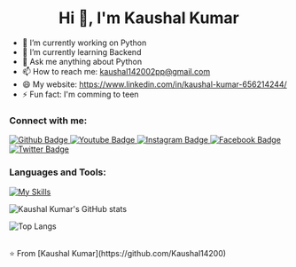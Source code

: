  <h1 align="center">Hi 👋, I'm Kaushal Kumar</h1>

- 🔭 I’m currently working on Python
- 🌱 I’m currently learning Backend
- 💬 Ask me anything about Python 
- 📫 How to reach me: kaushal142002pp@gmail.com
- 😄 My website: https://www.linkedin.com/in/kaushal-kumar-656214244/
- ⚡ Fun fact: I'm comming to teen
  
### Connect with me:
<div id="badges">
  <a href="https://github.com/Kaushal14200">
    <img src="https://img.shields.io/badge/Github-white?style=for-the-badge&logo=Github&logoColor=black" alt="Github Badge"/>
  </a>
  <a href="https://www.youtube.com/c/PCGamer94">
    <img src="https://img.shields.io/badge/YouTube-red?style=for-the-badge&logo=youtube&logoColor=white" alt="Youtube Badge"/>
  </a>
   <a href="https://www.instagram.com/kaushal_462">
    <img src="https://img.shields.io/badge/Instagram-purple?style=for-the-badge&logo=instagram&logoColor=white" alt="Instagram Badge"/>
  </a>
   <a href="https://fb.com">
    <img src="https://img.shields.io/badge/Facebook-blue?style=for-the-badge&logo=facebook&logoColor=white" alt="Facebook Badge"/>
  </a>
   <a href="https://x.com/PCGamer910">
    <img src="https://img.shields.io/badge/Twitter-blue?style=for-the-badge&logo=twitter&logoColor=white" alt="Twitter Badge"/>
  </a>
</div>

### Languages and Tools:
[![My Skills](https://skillicons.dev/icons?i=flutter,dart,firebase,github,git,postman,figma,xd&perline=5)](https://skillicons.dev)

![Kaushal Kumar's GitHub stats](https://github-readme-stats.vercel.app/api?username=Kaushal14200&show_icons=true&theme=dark)

![Top Langs](https://github-readme-stats.vercel.app/api/top-langs/?username=Kaushal14200&theme=dark)


<br>
⭐️ From [Kaushal Kumar](https://github.com/Kaushal14200) 
